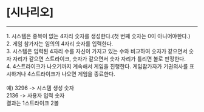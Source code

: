 # [시나리오]
<hr>
1. 시스템은 중복이 없는 4자리 숫자를 생성한다.(첫 번째 숫자는 0이 아니어야한다.)<br>
2. 게임 참가자는 임의의 4자리 숫자를 입력한다.<br>
3. 시스템은 입력된 4자리 수를 자신이 가지고 있는 수와 비교하여 숫자가 같으면서 숫자 자리가 같으면 스트라이크, 숫자가 같으면서 숫자 자리가 틀리면 볼로 판정한다.<br>
4. 4스트라이크가 나오기까지 계속해서 게임을 진행한다. 게임참가자가 기권의사를 표시하거나 4스트라이크가 나오면 게임을 종료한다.<br><br>
예) 3296 -> 시스템 생성 숫자<br>
2136 -> 사용자 입력 숫자<br>
결과는 1스트라이크 2볼<br>
